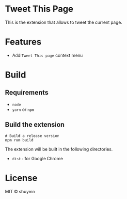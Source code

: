 # Tweet This Page

This is the extension that allows to tweet the current page.

# Features

- Add `Tweet This page` context menu

# Build

## Requirements

- `node`
- `yarn` or `npm`

## Build the extension

```shell
# Build a release version
npm run build
```

The extension will be built in the following directories.

- `dist` : for Google Chrome

# License

MIT © shuymn
